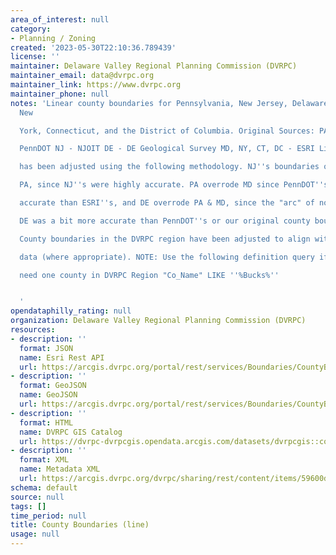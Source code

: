 ```yaml
---
area_of_interest: null
category:
- Planning / Zoning
created: '2023-05-30T22:10:36.789439'
license: ''
maintainer: Delaware Valley Regional Planning Commission (DVRPC)
maintainer_email: data@dvrpc.org
maintainer_link: https://www.dvrpc.org
maintainer_phone: null
notes: 'Linear county boundaries for Pennsylvania, New Jersey, Delaware, Maryland,
  New

  York, Connecticut, and the District of Columbia. Original Sources: PA -

  PennDOT NJ - NJOIT DE - DE Geological Survey MD, NY, CT, DC - ESRI Linework

  has been adjusted using the following methodology. NJ''s boundaries overrode

  PA, since NJ''s were highly accurate. PA overrode MD since PennDOT''s were more

  accurate than ESRI''s, and DE overrode PA & MD, since the "arc" of northernmost

  DE was a bit more accurate than PennDOT''s or our original county boundaries.

  County boundaries in the DVRPC region have been adjusted to align with parcel

  data (where appropriate). NOTE: Use the following definition query if only

  need one county in DVRPC Region "Co_Name" LIKE ''%Bucks%''


  '
opendataphilly_rating: null
organization: Delaware Valley Regional Planning Commission (DVRPC)
resources:
- description: ''
  format: JSON
  name: Esri Rest API
  url: https://arcgis.dvrpc.org/portal/rest/services/Boundaries/CountyBoundaries_Line/FeatureServer/0
- description: ''
  format: GeoJSON
  name: GeoJSON
  url: https://arcgis.dvrpc.org/portal/rest/services/Boundaries/CountyBoundaries_Line/FeatureServer/0/query?where=1=1&outsr=4326&outfields=*&f=geojson
- description: ''
  format: HTML
  name: DVRPC GIS Catalog
  url: https://dvrpc-dvrpcgis.opendata.arcgis.com/datasets/dvrpcgis::county-boundaries-line
- description: ''
  format: XML
  name: Metadata XML
  url: https://arcgis.dvrpc.org/dvrpc/sharing/rest/content/items/59600d46fe19457aa4b33c0377259949/info/metadata/metadata.xml?format=default
schema: default
source: null
tags: []
time_period: null
title: County Boundaries (line)
usage: null
---
```

